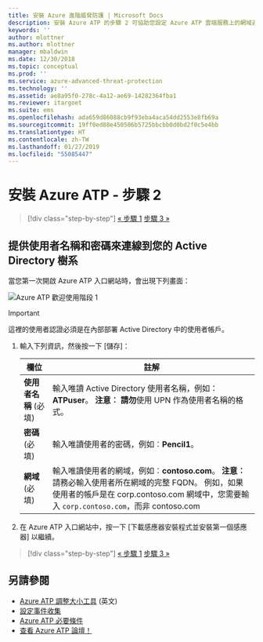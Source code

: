 ```yaml
---
title: 安裝 Azure 進階威脅防護 | Microsoft Docs
description: 安裝 Azure ATP 的步驟 2 可協助您設定 Azure ATP 雲端服務上的網域連線設定
keywords: ''
author: mlottner
ms.author: mlottner
manager: mbaldwin
ms.date: 12/30/2018
ms.topic: conceptual
ms.prod: ''
ms.service: azure-advanced-threat-protection
ms.technology: ''
ms.assetid: ae8a95f0-278c-4a12-ae69-14282364fba1
ms.reviewer: itargoet
ms.suite: ems
ms.openlocfilehash: ada659d86088cb9f93eba4aca54dd2553e8fb69a
ms.sourcegitcommit: 19ff0ed88e450506b5725bbcbb0d0bd2f0c5e4bb
ms.translationtype: HT
ms.contentlocale: zh-TW
ms.lasthandoff: 01/27/2019
ms.locfileid: "55085447"
---
```

# <a name="install-azure-atp---step-2"></a>安裝 Azure ATP - 步驟 2

> [!div class="step-by-step"]
> [« 步驟 1](install-atp-step1.md)
> [步驟 3 »](install-atp-step3.md)

## <a name="provide-a-username-and-password-to-connect-to-your-active-directory-forest"></a>提供使用者名稱和密碼來連線到您的 Active Directory 樹系

當您第一次開啟 Azure ATP 入口網站時，會出現下列畫面：

![Azure ATP 歡迎使用階段 1](media/directory-services.png)

> [!IMPORTANT]
> 這裡的使用者認證必須是在內部部署 Active Directory 中的使用者帳戶。 


1.  輸入下列資訊，然後按一下 [儲存]：

    |欄位|註解|
    |---------|------------|
    |**使用者名稱** (必填)|輸入唯讀 Active Directory 使用者名稱，例如：**ATPuser**。 **注意︰** **請勿**使用 UPN 作為使用者名稱的格式。|
    |**密碼** (必填)|輸入唯讀使用者的密碼，例如︰**Pencil1**。|
    |**網域** (必填)|輸入唯讀使用者的網域，例如︰**contoso.com**。 **注意︰** 請務必輸入使用者所在網域的完整 FQDN。 例如，如果使用者的帳戶是在 corp.contoso.com 網域中，您需要輸入 `corp.contoso.com`，而非 contoso.com|

2. 在 Azure ATP 入口網站中，按一下 [下載感應器安裝程式並安裝第一個感應器] 以繼續。


> [!div class="step-by-step"]
> [« 步驟 1](install-atp-step1.md)
> [步驟 3 »](install-atp-step3.md)


## <a name="see-also"></a>另請參閱
- [Azure ATP 調整大小工具](http://aka.ms/aatpsizingtool) \(英文\)
- [設定事件收集](configure-event-collection.md)
- [Azure ATP 必要條件](atp-prerequisites.md)
- [查看 Azure ATP 論壇！](https://aka.ms/azureatpcommunity)
